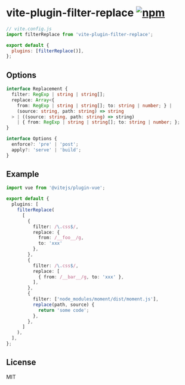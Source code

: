 # vite-plugin-filter-replace [![npm](https://img.shields.io/npm/v/vite-plugin-filter-replace.svg)](https://npmjs.com/package/vite-plugin-filter-replace)

```js
// vite.config.js
import filterReplace from 'vite-plugin-filter-replace';

export default {
  plugins: [filterReplace()],
};
```

## Options

```ts
interface Replacement {
  filter: RegExp | string | string[];
  replace: Array<{
    from: RegExp | string | string[]; to: string | number; } |
    (source: string, path: string) => string
  > | ((source: string, path: string) => string)
    | { from: RegExp | string | string[]; to: string | number; };
}

interface Options {
  enforce?: 'pre' | 'post';
  apply?: 'serve' | 'build';
}
```

## Example

```ts
import vue from '@vitejs/plugin-vue';

export default {
  plugins: [
    filterReplace(
      [
        {
          filter: /\.css$/,
          replace: {
            from: /__foo__/g,
            to: 'xxx'
          },
        },
        {
          filter: /\.css$/,
          replace: [
            { from: /__bar__/g, to: 'xxx' },
          ],
        },
        {
          filter: ['node_modules/moment/dist/moment.js'],
          replace(path, source) {
            return 'some code';
          },
        },
      ]
    ),
  ],
};
```

## License

MIT
